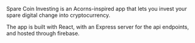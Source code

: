 Spare Coin Investing is an Acorns-inspired app that lets you invest your spare digital change into cryptocurrency. 

The app is built with React, with an Express server for the api endpoints, and hosted through firebase.